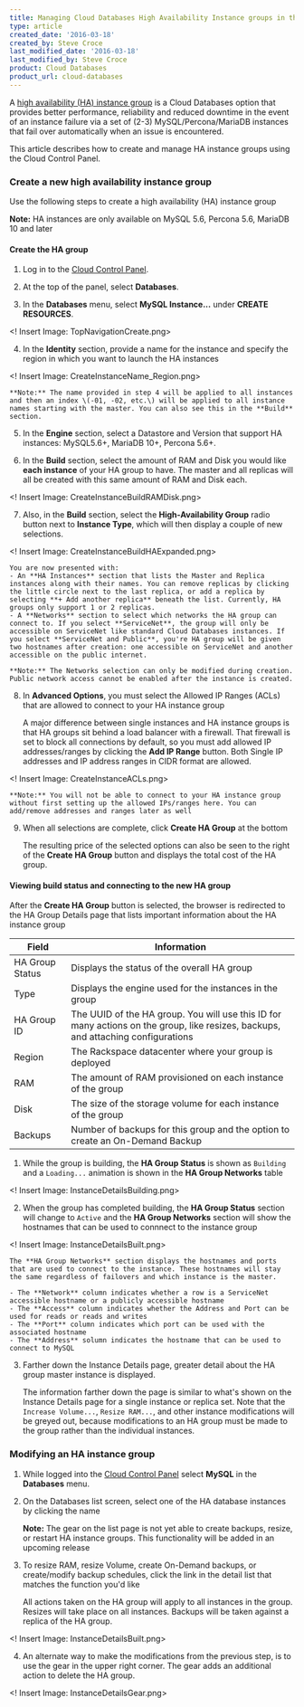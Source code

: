 ```yaml
---
title: Managing Cloud Databases High Availability Instance groups in the Cloud Control Panel
type: article
created_date: '2016-03-18'
created_by: Steve Croce
last_modified_date: '2016-03-18'
last_modified_by: Steve Croce
product: Cloud Databases
product_url: cloud-databases
---
```


A [high availability \(HA\) instance group](/how-to/high-availability-for-cloud-databases/) is a Cloud Databases option that provides better performance, reliability and reduced downtime in the event of an instance failure via a set of \(2-3\) MySQL/Percona/MariaDB instances that fail over automatically when an issue is encountered.

This article describes how to create and manage HA instance groups using the Cloud Control Panel.

### Create a new high availability instance group

Use the following steps to create a high availability (HA) instance group

**Note:** HA instances are only available on MySQL 5.6, Percona 5.6, MariaDB 10 and later

#### Create the HA group

1.	Log in to the [Cloud Control Panel](https://mycloud.rackspace.com).

2.	At the top of the panel, select **Databases**.

3.	In the **Databases** menu, select **MySQL Instance...** under **CREATE RESOURCES**.

<! Insert Image: TopNavigationCreate.png>

4.	In the **Identity** section, provide a name for the instance and specify the region in which you want to launch the HA instances

<! Insert Image: CreateInstanceName_Region.png>

	**Note:** The name provided in step 4 will be applied to all instances and then an index \(-01, -02, etc.\) will be applied to all instance names starting with the master. You can also see this in the **Build** section.

5.	In the **Engine** section, select a Datastore and Version that support HA instances: MySQL5.6+, MariaDB 10+, Percona 5.6+.

6.	In the **Build** section, select the amount of RAM and Disk you would like **each instance** of your HA group to have. The master and all replicas will all be created with this same amount of RAM and Disk each.

<! Insert Image: CreateInstanceBuildRAMDisk.png>

7.	Also, in the **Build** section, select the **High-Availability Group** radio button next to **Instance Type**, which will then display a couple of new selections.

<! Insert Image: CreateInstanceBuildHAExpanded.png>

	You are now presented with:
	- An **HA Instances** section that lists the Master and Replica instances along with their names. You can remove replicas by clicking the little circle next to the last replica, or add a replica by selecting **+ Add another replica** beneath the list. Currently, HA groups only support 1 or 2 replicas.
	- A **Networks** section to select which networks the HA group can connect to. If you select **ServiceNet**, the group will only be accessible on ServiceNet like standard Cloud Databases instances. If you select **ServiceNet and Public**, you're HA group will be given two hostnames after creation: one accessible on ServiceNet and another accessible on the public internet.

	**Note:** The Networks selection can only be modified during creation. Public network access cannot be enabled after the instance is created.

8.	In **Advanced Options**, you must select the Allowed IP Ranges (ACLs) that are allowed to connect to your HA instance group

	A major difference between single instances and HA instance groups is that HA groups sit behind a load balancer with a firewall. That firewall is set to block all connections by default, so you must add allowed IP addresses/ranges by clicking the **Add IP Range** button. Both Single IP addresses and IP address ranges in CIDR format are allowed.

<! Insert Image: CreateInstanceACLs.png>	

    **Note:** You will not be able to connect to your HA instance group without first setting up the allowed IPs/ranges here. You can add/remove addresses and ranges later as well

9.	When all selections are complete, click **Create HA Group** at the bottom
	
	The resulting price of the selected options can also be seen to the right of the **Create HA Group** button and displays the total cost of the HA group.

#### Viewing build status and connecting to the new HA group

After the **Create HA Group** button is selected, the browser is redirected to the HA Group Details page that lists important information about the HA instance group

Field | Information
--- | ---
HA Group Status | Displays the status of the overall HA group
Type | Displays the engine used for the instances in the group
HA Group ID | The UUID of the HA group. You will use this ID for many actions on the group, like resizes, backups, and attaching configurations
Region | The Rackspace datacenter where your group is deployed
RAM | The amount of RAM provisioned on each instance of the group
Disk | The size of the storage volume for each instance of the group
Backups | Number of backups for this group and the option to create an On-Demand Backup

1.	While the group is building, the **HA Group Status** is shown as `Building` and a `Loading...` animation is shown in the **HA Group Networks** table

<! Insert Image: InstanceDetailsBuilding.png>	

2. When the group has completed building, the **HA Group Status** section will change to `Active` and the **HA Group Networks** section will show the hostnames that can be used to connnect to the instance group

<! Insert Image: InstanceDetailsBuilt.png>

	The **HA Group Networks** section displays the hostnames and ports that are used to connect to the instance. These hostnames will stay the same regardless of failovers and which instance is the master.
	
	- The **Network** column indicates whether a row is a ServiceNet accessible hostname or a publicly accessible hostname
	- The **Access** column indicates whether the Address and Port can be used for reads or reads and writes
	- The **Port** column indicates which port can be used with the associated hostname
	- The **Address** solumn indicates the hostname that can be used to connect to MySQL

3.	Farther down the Instance Details page, greater detail about the HA group master instance is displayed.

	The information farther down the page is similar to what's shown on the Instance Details page for a single instance or replica set. Note that the `Increase Volume...`, `Resize RAM...`, and other instance modifications will be greyed out, because modifications to an HA group must be made to the group rather than the individual instances.

### Modifying an HA instance group

1.	While logged into the [Cloud Control Panel](https://mycloud.rackspace.com) select **MySQL** in the **Databases** menu.

2.	On the Databases list screen, select one of the HA database instances by clicking the name

	**Note:** The gear on the list page is not yet able to create backups, resize, or restart HA instance groups. This functionality will be added in an upcoming release

3.	To resize RAM, resize Volume, create On-Demand backups, or create/modify backup schedules, click the link in the detail list that matches the function you'd like

	All actions taken on the HA group will apply to all instances in the group. Resizes will take place on all instances. Backups will be taken against a replica of the HA group.

<! Insert Image: InstanceDetailsBuilt.png>

4.	An alternate way to make the modifications from the previous step, is to use the gear in the upper right corner. The gear adds an additional action to delete the HA group.

<! Insert Image: InstanceDetailsGear.png>

